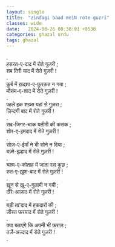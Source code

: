 ```yaml
---
layout: single
title:  "zindagi baad meiN rote guzri"
classes: wide
date:   2024-08-26 00:38:01 +0530
categories: ghazal urdu
tags: ghazal
---
```

.<br>
हसरत-ए-दाद में रोते गुज़री ;<br>
शब तिरी याद में रोते गुज़री !<br>
.<br>
क़ुर्ब में ख़द्शा-ए-फ़ुरक़त न गया ;<br>
मौसम-ए-शाद में रोते गुज़री !<br>
.<br>
पहले इक शख़्स यहां से गुज़रा ;<br>
ज़िन्दगी बाद में रोते गुज़री !<br>
.<br>
सद-जिगर-चाक यतीमी की कसक ;<br>
शोर-ए-इमदाद में रोते गुज़री !<br>
.<br>
सोज़-ए-ईमाँ ने भी सोने न दिया ;<br>
बज़्मे-इल्हाद में रोते गुज़री ! <br>
.<br>
चश्म-ए-कोताह में जाता रहा कुछ ; <br>
रुत-ए-ख़ुश-बाद में रोते गुज़री !<br>
.<br>
ख़ून से ख़ू-ए-ग़ुलामी न गयी ;<br>
दौरे-आज़ाद में रोते गुज़री !<br>
.<br>
बड़ी ता'दाद में हक़दारों की ;<br>
ज़ीस्त फ़रयाद में रोते गुज़री !<br>
.<br>
क्या बताएंगे कि अपनी भी फ़राज़ ;<br>
तर्ज़े-अज्दाद में रोते गुज़री !<br>
.<br>
